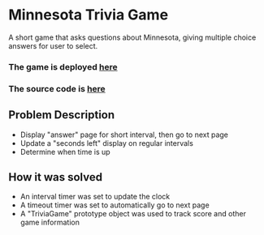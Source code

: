 # Minnesota Trivia Game
A short game that asks questions about Minnesota, giving multiple choice answers for user to select.

### The game is deployed [here](https://philgraetz.github.io/TriviaGame "Github deployment page")

### The source code is [here](https://github.com/philgraetz/TriviaGame "Github source repo")

## Problem Description
+ Display "answer" page for short interval, then go to next page
+ Update a "seconds left" display on regular intervals
+ Determine when time is up

## How it was solved
- An interval timer was set to update the clock
- A timeout timer was set to automatically go to next page
- A "TriviaGame" prototype object was used to track score and other game information






